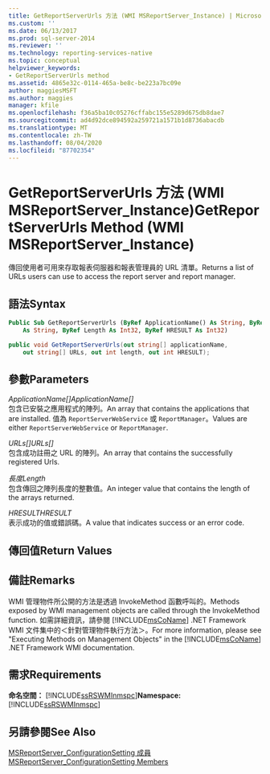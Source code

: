 ```yaml
---
title: GetReportServerUrls 方法 (WMI MSReportServer_Instance) | Microsoft Docs
ms.custom: ''
ms.date: 06/13/2017
ms.prod: sql-server-2014
ms.reviewer: ''
ms.technology: reporting-services-native
ms.topic: conceptual
helpviewer_keywords:
- GetReportServerUrls method
ms.assetid: 4865e32c-0114-465a-be8c-be223a7bc09e
author: maggiesMSFT
ms.author: maggies
manager: kfile
ms.openlocfilehash: f36a5ba10c05276cffabc155e5289d675db8dae7
ms.sourcegitcommit: ad4d92dce894592a259721a1571b1d8736abacdb
ms.translationtype: MT
ms.contentlocale: zh-TW
ms.lasthandoff: 08/04/2020
ms.locfileid: "87702354"
---
```

# <a name="getreportserverurls-method-wmi-msreportserver_instance"></a><span data-ttu-id="3cf5d-102">GetReportServerUrls 方法 (WMI MSReportServer_Instance)</span><span class="sxs-lookup"><span data-stu-id="3cf5d-102">GetReportServerUrls Method (WMI MSReportServer_Instance)</span></span>
  <span data-ttu-id="3cf5d-103">傳回使用者可用來存取報表伺服器和報表管理員的 URL 清單。</span><span class="sxs-lookup"><span data-stu-id="3cf5d-103">Returns a list of URLs users can use to access the report server and report manager.</span></span>  
  
## <a name="syntax"></a><span data-ttu-id="3cf5d-104">語法</span><span class="sxs-lookup"><span data-stu-id="3cf5d-104">Syntax</span></span>  
  
```vb  
Public Sub GetReportServerUrls (ByRef ApplicationName() As String, ByRef URLs()_  
    As String, ByRef Length As Int32, ByRef HRESULT As Int32)  
```  
  
```csharp  
public void GetReportServerUrls(out string[] applicationName,   
    out string[] URLs, out int length, out int HRESULT);  
```  
  
## <a name="parameters"></a><span data-ttu-id="3cf5d-105">參數</span><span class="sxs-lookup"><span data-stu-id="3cf5d-105">Parameters</span></span>  
 <span data-ttu-id="3cf5d-106">*ApplicationName[]*</span><span class="sxs-lookup"><span data-stu-id="3cf5d-106">*ApplicationName[]*</span></span>  
 <span data-ttu-id="3cf5d-107">包含已安裝之應用程式的陣列。</span><span class="sxs-lookup"><span data-stu-id="3cf5d-107">An array that contains the applications that are installed.</span></span> <span data-ttu-id="3cf5d-108">值為 `ReportServerWebService` 或 `ReportManager`。</span><span class="sxs-lookup"><span data-stu-id="3cf5d-108">Values are either `ReportServerWebService` or `ReportManager`.</span></span>  
  
 <span data-ttu-id="3cf5d-109">*URLs[]*</span><span class="sxs-lookup"><span data-stu-id="3cf5d-109">*URLs[]*</span></span>  
 <span data-ttu-id="3cf5d-110">包含成功註冊之 URL 的陣列。</span><span class="sxs-lookup"><span data-stu-id="3cf5d-110">An array that contains the successfully registered Urls.</span></span>  
  
 <span data-ttu-id="3cf5d-111">*長度*</span><span class="sxs-lookup"><span data-stu-id="3cf5d-111">*Length*</span></span>  
 <span data-ttu-id="3cf5d-112">包含傳回之陣列長度的整數值。</span><span class="sxs-lookup"><span data-stu-id="3cf5d-112">An integer value that contains the length of the arrays returned.</span></span>  
  
 <span data-ttu-id="3cf5d-113">*HRESULT*</span><span class="sxs-lookup"><span data-stu-id="3cf5d-113">*HRESULT*</span></span>  
 <span data-ttu-id="3cf5d-114">表示成功的值或錯誤碼。</span><span class="sxs-lookup"><span data-stu-id="3cf5d-114">A value that indicates success or an error code.</span></span>  
  
## <a name="return-values"></a><span data-ttu-id="3cf5d-115">傳回值</span><span class="sxs-lookup"><span data-stu-id="3cf5d-115">Return Values</span></span>  
  
## <a name="remarks"></a><span data-ttu-id="3cf5d-116">備註</span><span class="sxs-lookup"><span data-stu-id="3cf5d-116">Remarks</span></span>  
 <span data-ttu-id="3cf5d-117">WMI 管理物件所公開的方法是透過 InvokeMethod 函數呼叫的。</span><span class="sxs-lookup"><span data-stu-id="3cf5d-117">Methods exposed by WMI management objects are called through the InvokeMethod function.</span></span> <span data-ttu-id="3cf5d-118">如需詳細資訊，請參閱 [!INCLUDE[msCoName](../../includes/msconame-md.md)] .NET Framework WMI 文件集中的＜針對管理物件執行方法＞。</span><span class="sxs-lookup"><span data-stu-id="3cf5d-118">For more information, please see "Executing Methods on Management Objects" in the [!INCLUDE[msCoName](../../includes/msconame-md.md)] .NET Framework WMI documentation.</span></span>  
  
## <a name="requirements"></a><span data-ttu-id="3cf5d-119">需求</span><span class="sxs-lookup"><span data-stu-id="3cf5d-119">Requirements</span></span>  
 <span data-ttu-id="3cf5d-120">**命名空間：** [!INCLUDE[ssRSWMInmspc](../../includes/ssrswminmspc-md.md)]</span><span class="sxs-lookup"><span data-stu-id="3cf5d-120">**Namespace:** [!INCLUDE[ssRSWMInmspc](../../includes/ssrswminmspc-md.md)]</span></span>  
  
## <a name="see-also"></a><span data-ttu-id="3cf5d-121">另請參閱</span><span class="sxs-lookup"><span data-stu-id="3cf5d-121">See Also</span></span>  
 [<span data-ttu-id="3cf5d-122">MSReportServer_ConfigurationSetting 成員</span><span class="sxs-lookup"><span data-stu-id="3cf5d-122">MSReportServer_ConfigurationSetting Members</span></span>](msreportserver-configurationsetting-members.md)  
  
  

